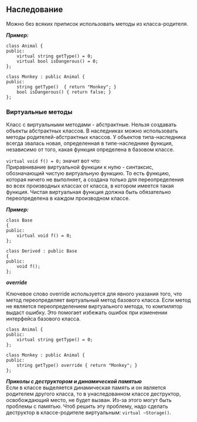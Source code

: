 ## Наследование


Можно без всяких приписок использовать методы из класса-родителя.

***Пример:***
```
class Animal {
public:
    virtual string getType() = 0;
    virtual bool isDangerous() = 0;
};

class Monkey : public Animal {
public:
    string getType()  { return "Monkey"; }
    bool isDangerous() { return false; }
};
```




### Виртуальные методы

Класс с виртуальными методами - абстрактные. Нельзя создавать объекты
абстрактных классов. В наследниках можно использовать методы 
родителей-абстрактных классов. У объектов типа-наследника всегда 
звалась новая, определенная в типе-наследнике функция, независимо от того, 
какая функция определена в базовом классе.

`virtual void f() = 0;` значит вот что:   
Приравнивание виртуальной функции к нулю - синтаксис, обозначающий чистую 
виртуальную функцию. То есть функцию, которая ничего не выполняет, а создана
только для переопределения во всех производных классах от класса, в котором 
имеется такая функция. Чистая виртуальная функция должна быть обязательно 
переопределена в каждом производном классе.


***Пример:***
```
class Base
{
public:
    virtual void f() = 0;
};

class Derived : public Base
{
public:
    void f();
};
```

***override***   

Ключевое слово override используется для явного указания того, что метод переопределяет виртуальный метод базового класса. Если метод не является переопределением виртуального метода, то компилятор выдаст ошибку. Это помогает избежать ошибок при изменении интерфейса базового класса.   
```
class Animal {
public:
    virtual string getType() = 0;
};

class Monkey : public Animal {
public:
    string getType() override { return "Monkey"; }
};
```

***Приколы с деструктором и динамической памятью***   
Если в классе выделяется динамическая память и он является родителем другого класса, то в унаследованном классе деструктор, 
освобождающий место, не будет вызван. Из-за этого могут быть проблемы с памятью. Чтоб решить эту проблему, надо сделать 
деструктор в классе-родителе виртуальным: `virtual ~Storage()`.



